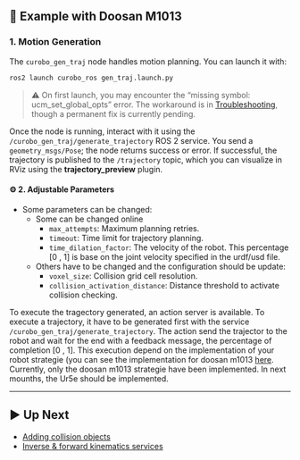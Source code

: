 ## 🚀 Example with Doosan M1013

### 1. Motion Generation

The `curobo_gen_traj` node handles motion planning. You can launch it with:

```bash
ros2 launch curobo_ros gen_traj.launch.py
```

> ⚠️ On first launch, you may encounter the “missing symbol: ucm\_set\_global\_opts” error. The workaround is in [Troubleshooting](../troubleshooting.md#2-missing-symbol-ucm_set_global_opts), though a permanent fix is currently pending.

Once the node is running, interact with it using the `/curobo_gen_traj/generate_trajectory` ROS 2 service. You send a `geometry_msgs/Pose`; the node returns success or error. If successful, the trajectory is published to the `/trajectory` topic, which you can visualize in RViz using the **trajectory\_preview** plugin.

#### ⚙️ 2. Adjustable Parameters

- Some parameters can be changed:
  - Some can be changed online 
    * `max_attempts`: Maximum planning retries.
    * `timeout`: Time limit for trajectory planning.
    *  `time_dilation_factor`: The velocity of the robot. This percentage [0 , 1] is base on the joint velocity specified in the urdf/usd file.
  - Others have to be changed and the configuration should be update:
    * `voxel_size`: Collision grid cell resolution.
    * `collision_activation_distance`: Distance threshold to activate collision checking.
  
To execute the tragectory generated, an action server is available. To execute a trajectory, it have to be generated first with the service `/curobo_gen_traj/generate_trajectory`. The action send the trajector to the robot and wait for the end with a feedback message, the percentage of completion [0 , 1]. This execution depend on the implementation of your robot strategie (you can see the implementation for doosan m1013 [here](https://github.com/Lab-CORO/leeloo/blob/main/leeloo/src/execute_trajectory.cpp). Currently, only the doosan m1013 strategie have been implemented. In next mounths, the Ur5e should be implemented.   

---


## ▶️ Up Next

* [Adding collision objects](adding_collision_objects.md)
* [Inverse & forward kinematics services](ik_fk_services.md)



